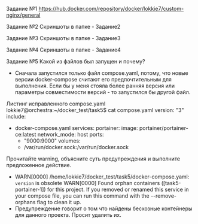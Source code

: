 Задание №1
https://hub.docker.com/repository/docker/lokkie7/custom-nginx/general

Задание №2
Скриншоты в папке - Задание2

Задание №3
Скриншоты в папке - Задание3

Задание №4
Скриншоты в папке - Задание4

Задание №5
Какой из файлов был запущен и почему?
- Сначала запустился только файл compose.yaml, потому, что новые версии docker-compose считают его предпочтительным для выполнения. Если бы у меня стояла более ранняя версия или параметры совместимости версий - то запустился бы другой файл.

Листинг исправленного compose.yaml
lokkie7@orchestra:~/docker_test/task5$ cat compose.yaml
version: "3"
include:
  - docker-compose.yaml
services:
  portainer:
    image: portainer/portainer-ce:latest
    network_mode: host
    ports:
      - "9000:9000"
    volumes:
      - /var/run/docker.sock:/var/run/docker.sock

Прочитайте warning, объясните суть предупреждения и выполните предложенное действие.
 - WARN[0000] /home/lokkie7/docker_test/task5/docker-compose.yaml: `version` is obsolete
WARN[0000] Found orphan containers ([task5-portainer-1]) for this project. If you removed or renamed this service in your compose file, you can run this command with the --remove-orphans flag to clean it up.
 - Предупреждение говорит о том что найдены бесхозные контейнеры для данного проекта. Просит удалить их.
